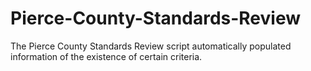 # Pierce-County-Standards-Review
The Pierce County Standards Review script automatically populated information of the existence of certain criteria.
